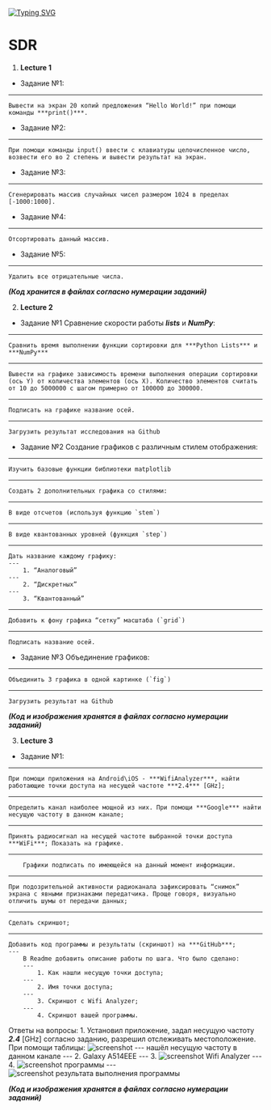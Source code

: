 ﻿[![Typing SVG](https://readme-typing-svg.herokuapp.com?color=%000000&lines=Hello,+my+name+is+Georgii)](https://git.io/typing-svg)
# SDR
1. **Lecture 1**

* Задание №1:
---
    Вывести на экран 20 копий предложения “Hello World!” при помощи команды ***print()***.
* Задание №2:
---
    При помощи команды input() ввести с клавиатуры целочисленное число, возвести его во 2 степень и вывести результат на экран.
* Задание №3:
---
    Сгенерировать массив случайных чисел размером 1024 в пределах [-1000:1000].
* Задание №4:
---
    Отсортировать данный массив.
* Задание №5:
---
    Удалить все отрицательные числа.

***(Код хранится в файлах согласно нумерации заданий)***

2. **Lecture 2**

* Задание №1 Сравнение скорости работы ***lists*** и ***NumPy***:
---
    Сравнить время выполнении функции сортировки для ***Python Lists*** и ***NumPy***
---
    Вывести на графике зависимость времени выполнения операции сортировки (ось Y) от количества элементов (ось X). Количество элементов считать от 10 до 5000000 c шагом примерно от 100000 до 300000.
--- 
    Подписать на графике название осей.
---
    Загрузить результат исследования на Github

* Задание №2 Создание графиков с различным стилем отображения:
---
    Изучить базовые функции библиотеки matplotlib
---
    Создать 2 дополнительных графика со стилями:
---
    В виде отсчетов (используя функцию `stem`)
---
    В виде квантованных уровней (функция `step`)
---
    Дать название каждому графику:
    ---
        1. “Аналоговый”
    ---
        2. “Дискретных”
    ---
        3. “Квантованный”
---
    Добавить к фону графика “сетку” масштаба (`grid`)
---
    Подписать название осей.
* Задание №3 Объединение графиков:
---
    Объединить 3 графика в одной картинке (`fig`)
---
    Загрузить результат на Github

***(Код и изображения хранятся в файлах согласно нумерации заданий)***

3. **Lecture 3**

* Задание №1:
---
    При помощи приложения на Android\iOS - ***WifiAnalyzer***, найти работающие точки доступа на несущей частоте ***2.4*** [GHz];
---
    Определить канал наиболее мощной из них. При помощи ***Google*** найти несущую частоту в данном канале;
---
    Принять радиосигнал на несущей частоте выбранной точки доступа ***WiFi***; Показать на графике.
---
        Графики подписать по имеющейся на данный момент информации. 
---
    При подозрительной активности радиоканала зафиксировать “снимок” экрана с явными признаками передатчика. Проще говоря, визуально отличить шумы от передачи данных;
---
    Сделать скриншот;
---
    Добавить код программы и результаты (скриншот) на ***GitHub***; 
    ---
        В Readme добавить описание работы по шага. Что было сделано:
        ---
            1. Как нашли несущую точки доступа;
        ---
            2. Имя точки доступа;
        ---
            3. Скриншот с Wifi Analyzer;
        ---
            4. Скриншот вашей программы.

Ответы на вопросы:
    1. Установил приложение, задал несущую частоту ***2.4*** [GHz] согласно заданию, разрешил отслеживать местоположение. При помощи таблицы:
        ![screenshot](https://github.com/Georgii2003/SDR/blob/main/Lecture_3/%D0%A2%D0%B0%D0%B1%D0%BB%D0%B8%D1%86%D0%B0.jpg) 
        ---
        нашёл несущую частоту в данном канале
        ---
    2. Galaxy A514EEE
    ---
    3. ![screenshot Wifi Analyzer](https://github.com/Georgii2003/SDR/blob/main/Lecture_3/%D0%B3%D1%80%D0%B0%D1%84%D0%B8%D0%BA%D0%B8.jpg)
    ---
    4. ![screenshot программы](https://github.com/Georgii2003/SDR/blob/main/Lecture_3/%D0%9F%D1%80%D0%BE%D0%B3%D1%80%D0%B0%D0%BC%D0%BC%D0%B0.png)
    ---
    ![screenshot результата выполнения программы](https://github.com/Georgii2003/SDR/blob/main/Lecture_3/%D0%A1%D0%B8%D0%B3%D0%BD%D0%B0%D0%BB_2.jpg)

***(Код и изображения хранятся в файлах согласно нумерации заданий)***
